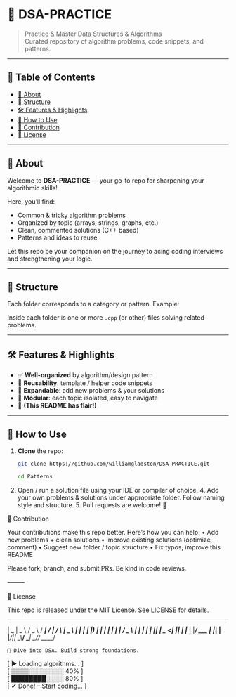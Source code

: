 # 🧠 DSA-PRACTICE

> Practice & Master Data Structures & Algorithms  
> Curated repository of algorithm problems, code snippets, and patterns.

---

## 🎯 Table of Contents

- [🚀 About](#🚀-about)  
- [📁 Structure](#📁-structure)  
- [🛠 Features & Highlights](#🛠-features--highlights)  
- [🏃 How to Use](#🏃-how-to-use)  
- [🌟 Contribution](#🌟-contribution)  
- [📜 License](#📜-license)  

---

## 🚀 About

Welcome to **DSA-PRACTICE** — your go-to repo for sharpening your algorithmic skills!

Here, you’ll find:

- Common & tricky algorithm problems  
- Organized by topic (arrays, strings, graphs, etc.)  
- Clean, commented solutions (C++ based)  
- Patterns and ideas to reuse  

Let this repo be your companion on the journey to acing coding interviews and strengthening your logic.

---

## 📁 Structure

Each folder corresponds to a category or pattern. Example:

Inside each folder is one or more `.cpp` (or other) files solving related problems.

---

## 🛠 Features & Highlights

- ✅ **Well-organized** by algorithm/design pattern  
- 🧩 **Reusability**: template / helper code snippets  
- 🌱 **Expandable**: add new problems & your solutions  
- 📂 **Modular**: each topic isolated, easy to navigate  
- 🎨 **(This README has flair!)**

---

## 🏃 How to Use

1. **Clone** the repo:  
   ```bash
   git clone https://github.com/williamgladston/DSA-PRACTICE.git

   cd Patterns

  3.	Open / run a solution file using your IDE or compiler of choice.
	4.	Add your own problems & solutions under appropriate folder. Follow naming style and structure.
	5.	Pull requests are welcome! 🧡

🌟 Contribution

Your contributions make this repo better. Here’s how you can help:
	•	Add new problems + clean solutions
	•	Improve existing solutions (optimize, comment)
	•	Suggest new folder / topic structure
	•	Fix typos, improve this README

Please fork, branch, and submit PRs. Be kind in code reviews.

⸻

📜 License

This repo is released under the MIT License. See LICENSE for details.

  ____  ____   ___   ____    ____   _    ____  
 |  _ \|  _ \ / _ \ / ___|  / ___| / \  |  _ \ 
 | | | | |_) | | | | |     | |    / _ \ | | | |
 | |_| |  _ <| |_| | |___  | |___/ ___ \| |_| |
 |____/|_| \_\\___/ \____|  \____/_/   \_\____/ 

    🚀 Dive into DSA. Build strong foundations.  

[ ▶ Loading algorithms… ]  
[ ▒▒▒▒░░░░░░░░ 40% ]  
[ ████████░░░░ 80% ]  
[ ✔ Done! – Start coding… ]
